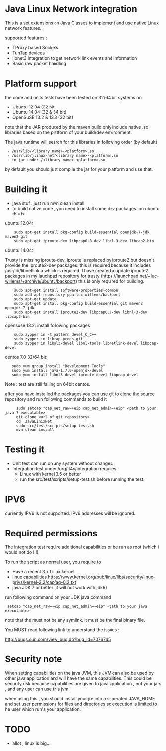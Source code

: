 Java Linux Network integration
========================

This is a set extensions on Java Classes to implement and use
native Linux network features.

supported features :
* TProxy based Sockets
* TunTap devices
* libnet3 integration to get network link events and information
* Basic raw packet handling

Platform support
=================
the code and units tests have been tested on 32/64 bit systems on
 * Ubuntu 12.04 (32 bit)
 * Ubuntu 14.04 (32 & 64 bit)
 * OpenSuSE 13.2 & 13.3 (32 bit)

note that the JAR produced by the maven build only include native .so libraries based
on the platform of your build/dev environment.

The java runtime will search for this libraries in following order (by default)
```
 - /usr/lib/<library name>-<platform>.so
 - /usr/lib/jlinux-net/<library name>-<platform>.so
 - in jar under /<library name>-<platform>.so
```
by default you should just compile the jar for your platform and use that.

Building it
============
* java stuf : just run mvn clean install
* to build native code , you need to install some dev packages. on ubuntu this is

ubuntu 12.04:
```
    sudo apt-get install pkg-config build-essential openjdk-7-jdk maven2 git
    sudo apt-get iproute-dev libpcap0.8-dev libnl-3-dev libcap2-bin 
``` 

ubuntu 14.04:

Trusty is missing iproute-dev. iproute is replaced by iproute2 but doesn't provide
the iproute2-dev packages. this is required because it includes /usr/lib/libnetlink.a which is required. I have created a update iproute2 packages in my lauchpad repository for trusty (https://launchpad.net/~luc-willems/+archive/ubuntu/backport)
this is only required for building.

```
    sudo apt-get install software-properties-common
    sudo add-apt-repository ppa:luc-willems/backport
    sudo apt-get update
    sudo apt-get install pkg-config build-essential git maven2 openjdk-7-jdk 
    sudo apt-get install iproute2-dev libpcap0.8-dev libnl-3-dev libcap2-bin
``` 
opensuse 13.2:
install following packages

``` 
    sudo zypper in -t pattern devel_C_C++
    sudo zypper in libcap-progs git
    sudo zypper in libnl3-devel libnl-tools libnetlink-devel libpcap-devel
```
centos 7.0 32/64 bit:

```
   sudo yum group install "Development Tools"
   sudo yum install java-1.7.0-openjdk-devel
   sudo yum install libnl3-devel iproute-devel libpcap-devel
```
Note : test are still failing on 64bit centos.

after you have installed the packages you can use git to clone the source repository
and run following commands to build it
```
     sudo setcap "cap_net_raw=+eip cap_net_admin=+eip" <path to your java 7 executable>
     git clone <url of git repository>
     cd  JavaLinixNet
     sudo src/test/scripts/setup-test.sh
     mvn clean install
```

Testing it
===========
* Unit test can run on any system without changes.
* Integration test under /org/it4y/integration requires
  * Linux with kernel 3.5 or better
  * run the src/test/scripts/setup-test.sh before running the test.

IPV6
=====
currently IPV6 is not supported. IPv6 addresses will be ignored.

Required permissions
=====================
The integration test require additional capabilities or be run as root (which i would not do !!!)

To run the script as normal user, you require to
 * Have a recent 3.x Linux kernel
 * linux capabilities https://www.kernel.org/pub/linux/libs/security/linux-privs/kernel-2.2/capfaq-0.2.txt
 * java JDK 7 or better (it will not work with jdk6)

run following command on your JDK java command
```
 setcap "cap_net_raw=+eip cap_net_admin=+eip" <path to your java executable>
``` 
note that the <path to your java executable> must not be any symlink. it must be the
final binary file.

You MUST read following link to understand the issues :

   http://bugs.sun.com/view_bug.do?bug_id=7076745

Security note
==============
When setting capabilities on the java JVM, this JVM can also be used by other java application and will
have the same capabilities. This could be security risk because capabilities are given to
java application , not your jars , and any user can use this jvm.

when using this , you should install your jre into a seperated JAVA_HOME and set user permissions for files
and directories so execution is limited to he user which run's your application.


TODO
=====
* allot , linux is big...
